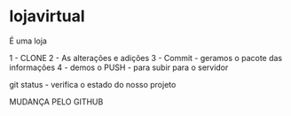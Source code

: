 # lojavirtual

É uma loja


1 - CLONE
2 - As alterações e adições
3 - Commit - geramos o pacote das informações
4 - demos o PUSH - para subir para o servidor

git status -  verifica o estado do nosso projeto

MUDANÇA PELO GITHUB
